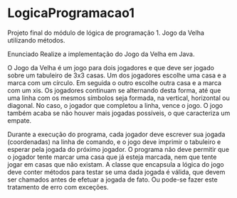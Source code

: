 # LogicaProgramacao1
Projeto final do módulo de lógica de programação 1. Jogo da Velha utilizando métodos.

Enunciado
Realize a implementação do Jogo da Velha em Java.

O Jogo da Velha é um jogo para dois jogadores e que deve ser jogado sobre um tabuleiro de 3x3 casas. Um dos jogadores escolhe uma casa e a marca com um círculo. Em seguida o outro escolhe outra casa e a marca com um xis. Os jogadores continuam se alternando desta forma, até que uma linha com os mesmos símbolos seja formada, na vertical, horizontal ou diagonal. No caso, o jogador que completou a linha, vence o jogo. O jogo também acaba se não houver mais jogadas possíveis, o que caracteriza um empate.

Durante a execução do programa, cada jogador deve escrever sua jogada (coordenadas) na linha de comando, e o jogo deve imprimir o tabuleiro e esperar pela jogada do próximo jogador. O programa não deve permitir que o jogador tente marcar uma casa que já esteja marcada, nem que tente jogar em casas que não existam. A classe que encapsula a lógica do jogo deve conter métodos para testar se uma dada jogada é válida, que devem ser chamados antes de efetuar a jogada de fato. Ou pode-se fazer este tratamento de erro com exceções.
